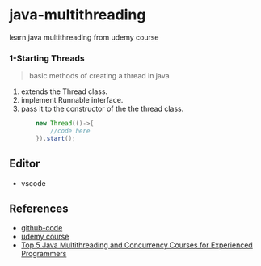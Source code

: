 # java-multithreading
learn java multithreading from udemy course 


### 1-Starting Threads

> basic methods of creating a thread in java

1. extends the Thread class.
2. implement Runnable interface.
3. pass it to the constructor of the the thread class.
    ```java
        new Thread(()->{
            //code here
        }).start();
    ```


## Editor

- vscode 


## References

- [github-code](https://github.com/Beerkay/JavaMultiThreading/tree/master/JavaMultiThreadingCodes/src)
- [udemy course](https://www.udemy.com/java-multithreading/learn/v4/t/lecture/107238?start=15)
- [Top 5 Java Multithreading and Concurrency Courses for Experienced Programmers](https://javarevisited.blogspot.com/2018/06/top-5-java-multithreading-and-concurrency-courses-experienced-programmers.html)
